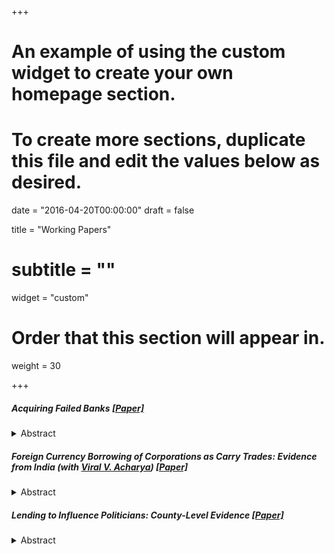 +++
# An example of using the custom widget to create your own homepage section.
# To create more sections, duplicate this file and edit the values below as desired.

date = "2016-04-20T00:00:00"
draft = false

title = "Working Papers"
# subtitle = ""
widget = "custom"

# Order that this section will appear in.
weight = 30

+++

##### Acquiring Failed Banks <a href="/pdf/SVij_JMP.pdf" target="_blank">[Paper]</a>  

<details>
  <summary>Abstract</summary>
  <blockquote> Banks create value by issuing deposits and making loans, yet little is known about the relative importance of these two functions.  I study this question in the setting of failed bank auctions.  This allows me to obtain causal estimates by comparing outcomes for the winning bank to those of the second highest bidder.  Consistent with a positive value effect from the acquisition, the winning bank experiences a large positive abnormal return upon announcement of the auction result.  I show that this increased value is mainly due to deposits, not loans.  After the acquisition, the winning bank sharply cuts lending to the failed bank's borrowers, including those who were not responsible for the bank's failure.  However, the winning bank retains almost all of the failed bank's deposits, despite shutting down some of its branches.  It does not channel these deposits into lending in other areas, indicating that the value of deposits is separate from their role in financing loans.  Rather, it lowers deposit rates throughout its network, reflecting increased deposit market power. Overall, my results show that the deposit franchise is the main source of value in these acquisitions, and hence likely a principal source of bank value more broadly. </blockquote>
</details>

##### Foreign Currency Borrowing of Corporations as Carry Trades: Evidence from India (with [Viral V. Acharya](http://pages.stern.nyu.edu/~sternfin/vacharya/)) <a href="/pdf/ECBCarryTrade_Paper.pdf" target="_blank">[Paper]</a>  

<details>
  <summary>Abstract</summary>
  <blockquote> We study the causes and consequences of the rise in foreign currency borrowing by non-financial corporates in an emerging market over the last decade. Using detailed firm-level issuance data from India, we show that issuance propensity for the same firm is higher when the difference in short-term interest rates between India and the US are higher i.e. when the dollar 'carry trade' is more profitable; a phenomenon that is driven by the period after the global financial crisis. In contrast, most standard firm-level variables, on their own, are not predictive of issuance. Consistent with the carry trade motive, we find that firms with low leverage are most likely to take advantage of these favorable funding conditions; firm cash holdings rise more after a foreign currency debt issue than after an equivalent amount raised through other sources; and firm exposure to foreign exchange risk rises after an issuance implying that the currency risk is not fully hedged. Using the 'taper tantrum' episode of Summer 2013 as an unexpected shock to foreign exchange volatility, we find that a market-based measure of FX exposure does a better job in capturing firm exposures than accounting measures. Firms with high FX exposure and a propensity to issue in more favorable funding environments are the hardest hit during the taper tantrum episode. Finally, we also present suggestive evidence that risks spill over to local banks from foreign currency borrowers with whom they have relationships. </blockquote>
</details>

 

##### Lending to Influence Politicians: County-Level Evidence <a href="/pdf/PoliticalLending_Paper.pdf" target="_blank">[Paper]</a>  
<details>
  <summary>Abstract</summary>
  <blockquote> Using changes in the composition of the US House Financial Services Committee as a shock to a region's political importance, I provide evidence that financial institutions alter lending patterns depending on whether a county is represented by a member of the committee. The effects are asymmetric -- on gaining a member, counties see no immediate change but on losing a member, there is a decline in home mortgage loans originated. This asymmetry is consistent with models that emphasize reputation building in the market for political favors. Effects are greater where the politician receives less direct contributions suggesting that these indirect contributions might be substitutes for direct giving.  In the presence of limits on campaign contributions, these results emphasize alternate channels that firms may employ to influence politicians. </blockquote>
</details>



